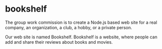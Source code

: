 # bookshelf
The group work commission is to create a Node.js based web site for a real company, an organization, a club, a hobby, or a private person.

Our web site is named Bookshelf. Bookshelf is a website, where people can add and share their reviews about books and movies.
